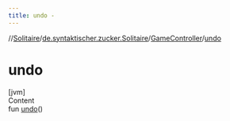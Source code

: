 ```yaml
---
title: undo -
---
```

//[Solitaire](../../index.md)/[de.syntaktischer.zucker.Solitaire](../index.md)/[GameController](index.md)/[undo](undo.md)



# undo  
[jvm]  
Content  
fun [undo](undo.md)()  



